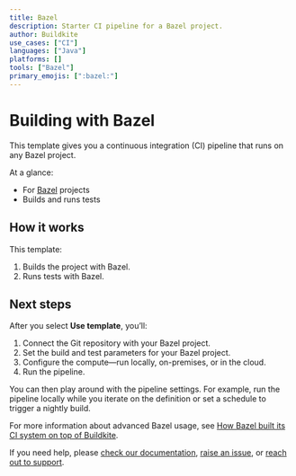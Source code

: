 ```yaml
---
title: Bazel
description: Starter CI pipeline for a Bazel project.
author: Buildkite
use_cases: ["CI"]
languages: ["Java"]
platforms: []
tools: ["Bazel"]
primary_emojis: [":bazel:"]
---
```


# Building with Bazel

This template gives you a continuous integration (CI) pipeline that runs on any Bazel project.

At a glance:

- For [Bazel](https://bazel.build/) projects
- Builds and runs tests

## How it works

This template:

1. Builds the project with Bazel.
2. Runs tests with Bazel.

## Next steps

After you select **Use template**, you’ll:

1. Connect the Git repository with your Bazel project.
2. Set the build and test parameters for your Bazel project.
3. Configure the compute—run locally, on-premises, or in the cloud.
4. Run the pipeline.

You can then play around with the pipeline settings. For example, run the pipeline locally while you iterate on the definition or set a schedule to trigger a nightly build.

For more information about advanced Bazel usage, see [How Bazel built its CI system on top of Buildkite](https://buildkite.com/blog/how-bazel-built-its-ci-system-on-top-of-buildkite).

If you need help, please [check our documentation](https://buildkite.com/docs/pipelines/configuration-overview), [raise an issue](https://github.com/buildkite/templates/issues), or [reach out to support](https://buildkite.com/support).
